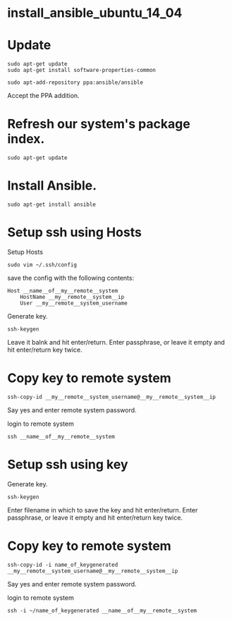 # install_ansible_ubuntu_14_04

# Update

```
sudo apt-get update
sudo apt-get install software-properties-common
```


```
sudo apt-add-repository ppa:ansible/ansible
```

Accept the PPA addition.

# Refresh our system's package index.

```
sudo apt-get update
```

# Install Ansible.

```
sudo apt-get install ansible
```

# Setup ssh using Hosts

Setup Hosts


```
sudo vim ~/.ssh/config
```

save the config with the following contents:

```
Host __name__of__my__remote__system
    HostName __my__remote__system__ip
    User __my__remote__system_username
```


Generate key.

```
ssh-keygen
```

Leave it balnk and hit enter/return. Enter passphrase, or leave it empty and hit enter/return key twice.

# Copy key to remote system

```
ssh-copy-id __my__remote__system_username@__my__remote__system__ip
```

Say yes and enter remote system password.


login to remote system

```
ssh __name__of__my__remote__system
```

# Setup ssh using key

Generate key.

```
ssh-keygen
```

Enter filename in which to save the key and hit enter/return. Enter passphrase, or leave it empty and hit enter/return key twice.

# Copy key to remote system

```
ssh-copy-id -i name_of_keygenerated __my__remote__system_username@__my__remote__system__ip
```

Say yes and enter remote system password.


login to remote system

```
ssh -i ~/name_of_keygenerated __name__of__my__remote__system
```




